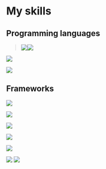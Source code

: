 # My skills
## Programming languages
><img src="https://img.shields.io/badge/Python-14354C?style=for-the-badge&logo=python&logoColor=white"></img><img src="https://img.shields.io/badge/JavaScript-F7DF1E?style=for-the-badge&logo=javascript&logoColor=black"></img>

<img src="https://img.shields.io/badge/C%2B%2B-00599C?style=for-the-badge&logo=c%2B%2B&logoColor=white"></img>

<img src="https://img.shields.io/badge/HTML-239120?style=for-the-badge&logo=html5&logoColor=white"></img>

## Frameworks
<img src="https://img.shields.io/badge/Flask-000000?style=for-the-badge&logo=flask&logoColor=white"></img>

<img src="https://img.shields.io/badge/Django-092E20?style=for-the-badge&logo=django&logoColor=white"></img>

<img src="https://img.shields.io/badge/SQLite-07405E?style=for-the-badge&logo=sqlite&logoColor=white"></img>

<img src="https://img.shields.io/badge/Microsoft_Excel-217346?style=for-the-badge&logo=microsoft-excel&logoColor=white"></img>


  
  
<img src="https://github-readme-streak-stats.herokuapp.com/?user=docafavarato&theme=dark"/>
  
<a href="mailto:docafavarato@gmail.com" target="_blank"><img src="https://img.shields.io/badge/Gmail-D14836?style=for-the-badge&logo=gmail&logoColor=white"></img></a>
<a href="https://www.linkedin.com/in/jo%C3%A3o-pedro-favarato-71z00b204/" target="_blank"><img src="https://img.shields.io/badge/-LinkedIn-%230077B5?style=for-the-badge&logo=linkedin&logoColor=white" target="_blank"></a> 

